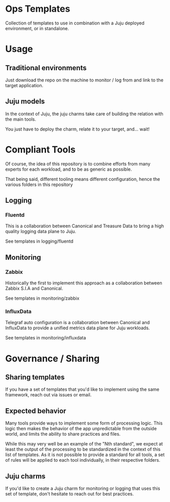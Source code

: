 # Ops Templates

Collection of templates to use in combination with a Juju deployed environment, or in standalone. 

# Usage
## Traditional environments

Just download the repo on the machine to monitor / log from and link to the target application. 

## Juju models

In the context of Juju, the juju charms take care of building the relation with the main tools. 

You just have to deploy the charm, relate it to your target, and... wait! 

# Compliant Tools

Of course, the idea of this repository is to combine efforts from many experts for each workload, and to be as generic as possible. 

That being said, different tooling means different configuration, hence the various folders in this repository

## Logging 
### Fluentd

This is a collaboration between Canonical and Treasure Data to bring a high quality logging data plane to Juju. 

See templates in logging/fluentd

## Monitoring
### Zabbix

Historically the first to implement this approach as a collaboration between Zabbix S.I.A and Canonical. 

See templates in monitoring/zabbix

### InfluxData

Telegraf auto configuration is a collaboration between Canonical and InfluxData to provide a unified metrics data plane for Juju workloads. 

See templates in monitoring/influxdata

# Governance / Sharing
## Sharing templates 

If you have a set of templates that you'd like to implement using the same framework, reach out via issues or email. 

## Expected behavior

Many tools provide ways to implement some form of processing logic. This logic then makes the behavior of the app unpredictable from the outside world, and limits the ability to share practices and files. 

While this may very well be an example of the "Nth standard", we expect at least the output of the processing to be standardized in the context of this list of templates. As it is not possible to provide a standard for all tools, a set of rules will be applied to each tool individually, in their respective folders. 

## Juju charms

If you'd like to create a Juju charm for monitoring or logging that uses this set of template, don't hesitate to reach out for best practices. 

